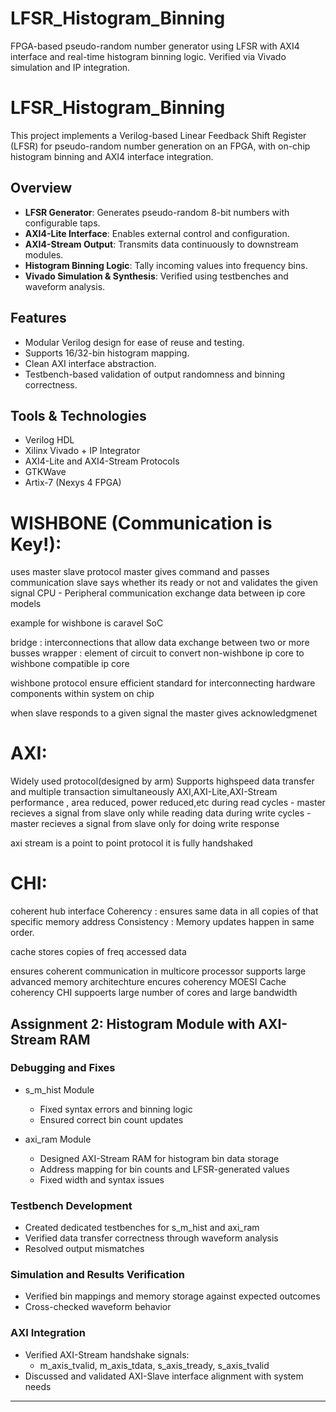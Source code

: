 # LFSR_Histogram_Binning
 FPGA-based pseudo-random number generator using LFSR with AXI4 interface and real-time histogram binning logic. Verified via Vivado simulation and IP integration.

# LFSR_Histogram_Binning

This project implements a Verilog-based Linear Feedback Shift Register (LFSR) for pseudo-random number generation on an FPGA, with on-chip histogram binning and AXI4 interface integration.

## Overview

- **LFSR Generator**: Generates pseudo-random 8-bit numbers with configurable taps.
- **AXI4-Lite Interface**: Enables external control and configuration.
- **AXI4-Stream Output**: Transmits data continuously to downstream modules.
- **Histogram Binning Logic**: Tally incoming values into frequency bins.
- **Vivado Simulation & Synthesis**: Verified using testbenches and waveform analysis.

## Features

- Modular Verilog design for ease of reuse and testing.
- Supports 16/32-bin histogram mapping.
- Clean AXI interface abstraction.
- Testbench-based validation of output randomness and binning correctness.

## Tools & Technologies

- Verilog HDL
- Xilinx Vivado + IP Integrator
- AXI4-Lite and AXI4-Stream Protocols
- GTKWave
- Artix-7 (Nexys 4 FPGA)


# WISHBONE (Communication is Key!):
  
   uses master slave protocol
   master gives command and passes communication
   slave says whether its ready or not and validates the given signal
   CPU - Peripheral communication
   exchange data between ip core models

example for wishbone is caravel SoC

bridge : interconnections that allow data  exchange between two or more busses
wrapper : element of circuit to convert non-wishbone ip core to wishbone compatible ip core

wishbone protocol ensure efficient standard for interconnecting hardware components within system on chip

when slave responds to a given signal the master gives acknowledgmenet

# AXI:

   Widely used protocol(designed by arm)
   Supports highspeed data transfer and multiple transaction simultaneously
   AXI,AXI-Lite,AXI-Stream
   performance , area reduced, power reduced,etc
   during read cycles - master recieves a signal from slave only while reading data
    during write cycles - master recieves a signal from slave only for doing write response

axi stream is a point to point protocol
it is fully handshaked


# CHI:
  coherent hub interface
  Coherency : ensures same data in all copies of that specific memory address
  Consistency : Memory updates happen in same order.

cache stores copies of freq accessed data

ensures coherent communication in multicore processor
supports large advanced memory architechture
encures coherency
MOESI Cache coherency
CHI suppoerts large number of cores and large bandwidth


## Assignment 2: Histogram Module with AXI-Stream RAM

### Debugging and Fixes

- s_m_hist Module
  - Fixed syntax errors and binning logic
  - Ensured correct bin count updates

- axi_ram Module
  - Designed AXI-Stream RAM for histogram bin data storage
  - Address mapping for bin counts and LFSR-generated values
  - Fixed width and syntax issues

### Testbench Development

- Created dedicated testbenches for s_m_hist and axi_ram
- Verified data transfer correctness through waveform analysis
- Resolved output mismatches

### Simulation and Results Verification

- Verified bin mappings and memory storage against expected outcomes
- Cross-checked waveform behavior

### AXI Integration

- Verified AXI-Stream handshake signals:
  - m_axis_tvalid, m_axis_tdata, s_axis_tready, s_axis_tvalid
- Discussed and validated AXI-Slave interface alignment with system needs

---


  



